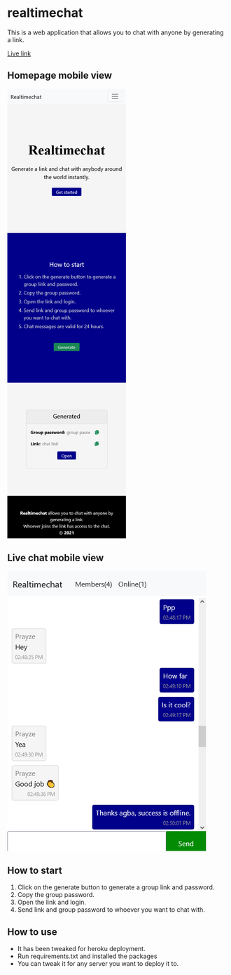 # realtimechat
This is a web application that allows you to chat with anyone by generating a link.

[Live link](https://linkchatapp.herokuapp.com/)


## Homepage mobile view
![GitHub Logo](https://github.com/faith-ware/images/blob/master/chatappmobile.png)


## Live chat mobile view
![GitHub Logo](https://github.com/faith-ware/images/blob/master/groupchatmobile.png)

## How to start
1. Click on the generate button to generate a group link and password.
2. Copy the group password.
3. Open the link and login.
4. Send link and group password to whoever you want to chat with.


## How to use

- It has been tweaked for heroku deployment. 
- Run requirements.txt and installed the packages
- You can tweak it for any server you want to deploy it to.

